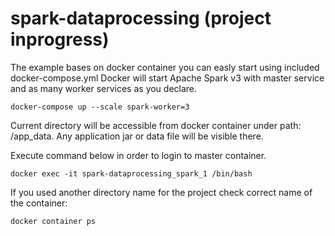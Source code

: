# spark-dataprocessing (project inprogress)

The example bases on docker container you can easly start using included docker-compose.yml
Docker will start Apache Spark v3 with master service and as many worker services as you declare.

```
docker-compose up --scale spark-worker=3
```

Current directory will be accessible from docker container under path: /app_data.
Any application jar or data file will be visible there.

Execute command below in order to login to master container.
```
docker exec -it spark-dataprocessing_spark_1 /bin/bash
```
If you used another directory name for the project check correct name of the container:

```
docker container ps
```

